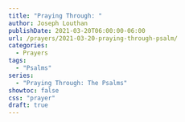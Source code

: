 ```yaml
---
title: "Praying Through: "
author: Joseph Louthan
publishDate: 2021-03-20T06:00:00-06:00
url: /prayers/2021-03-20-praying-through-psalm/
categories:
  - Prayers
tags:
  - "Psalms"
series:
  - "Praying Through: The Psalms"
showtoc: false
css: "prayer"
draft: true
---
```

<div style="font-variant: small-caps;">

</div>

```text

```
